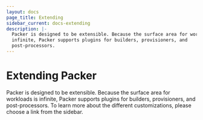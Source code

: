 ```yaml
---
layout: docs
page_title: Extending
sidebar_current: docs-extending
description: |-
  Packer is designed to be extensible. Because the surface area for workloads is
  infinite, Packer supports plugins for builders, provisioners, and
  post-processors.
---
```


# Extending Packer

Packer is designed to be extensible. Because the surface area for workloads is
infinite, Packer supports plugins for builders, provisioners, and
post-processors. To learn more about the different customizations, please choose
a link from the sidebar.
